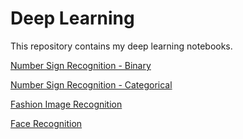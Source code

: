# Deep Learning

This repository contains my deep learning notebooks. 

[Number Sign Recognition - Binary]() 

[Number Sign Recognition - Categorical]()

[Fashion Image Recognition]()

[Face Recognition]()

 

